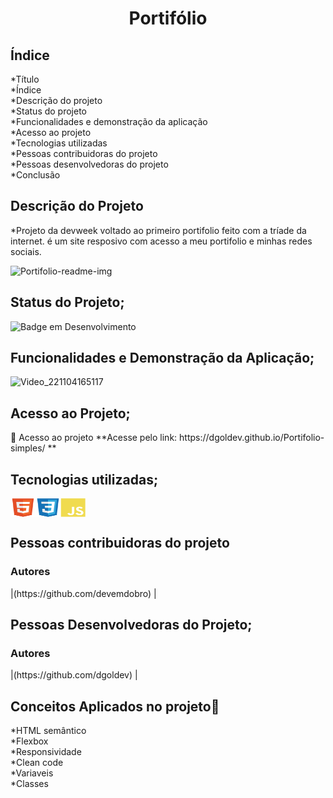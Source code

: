 <h1 align="center"> Portifólio </h1>

<h2>Índice</h2>
*Título<br>
*Índice<br>
*Descrição do projeto<br>
*Status do projeto<br>
*Funcionalidades e demonstração da aplicação<br>
*Acesso ao projeto<br>
*Tecnologias utilizadas<br>
*Pessoas contribuidoras do projeto<br>
*Pessoas desenvolvedoras do projeto<br>
*Conclusão<br>


<h2>Descrição do Projeto</h2>
*Projeto da devweek voltado ao primeiro portifolio feito com a tríade da internet. é um site resposivo com acesso a meu portifolio e minhas redes sociais.

![Portifolio-readme-img](https://user-images.githubusercontent.com/77650262/200056948-42df0506-ede4-4e07-b04e-84ae5cf9f3b1.png)

<h2>Status do Projeto;</h2>

![Badge em Desenvolvimento](http://img.shields.io/static/v1?label=STATUS&message=EM%20DESENVOLVIMENTO&color=GREEN&style=for-the-badge)

<h2>Funcionalidades e Demonstração da Aplicação;</h2>

![Video_221104165117](https://user-images.githubusercontent.com/77650262/200069520-5aa8d5d7-1796-4f8e-abe0-d78ed9e79f1d.gif)


<h2>Acesso ao Projeto;</h2>
📁 Acesso ao projeto **Acesse pelo link: https://dgoldev.github.io/Portifolio-simples/ **

<h2>Tecnologias utilizadas;</h2>
<img align="center" alt="HTML" height="30" width="40" src="https://raw.githubusercontent.com/devicons/devicon/master/icons/html5/html5-original.svg"><img align="center" alt="CSS" height="30" width="40" src="https://raw.githubusercontent.com/devicons/devicon/master/icons/css3/css3-original.svg"><img align="center" alt="Js" height="30" width="40" src="https://raw.githubusercontent.com/devicons/devicon/master/icons/javascript/javascript-plain.svg">

<h2>Pessoas contribuidoras do projeto</h2>
<h3>Autores</h3>
|(https://github.com/devemdobro)  |

<h2>Pessoas Desenvolvedoras do Projeto;</h2>
<h3>Autores</h3>
|(https://github.com/dgoldev) |

<h2>Conceitos Aplicados no projeto👀</h2>
*HTML semântico<br>
*Flexbox<br>
*Responsividade<br>
*Clean code<br>
*Variaveis<br>
*Classes<br>




